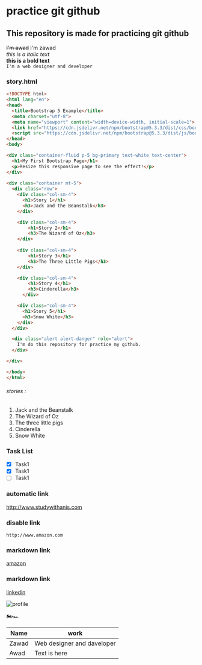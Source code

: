 # practice git github  

## This repository is made for practicing git github

~~I'm awad~~ I'm zawad  
_this is a italic text_  
__this is a bold text__  
`I'm a web designer and developer`

### story.html

```html
<!DOCTYPE html>
<html lang="en">
<head>
  <title>Bootstrap 5 Example</title>
  <meta charset="utf-8">
  <meta name="viewport" content="width=device-width, initial-scale=1">
  <link href="https://cdn.jsdelivr.net/npm/bootstrap@5.3.3/dist/css/bootstrap.min.css" rel="stylesheet">
  <script src="https://cdn.jsdelivr.net/npm/bootstrap@5.3.3/dist/js/bootstrap.bundle.min.js"></script>
</head>
<body>

<div class="container-fluid p-5 bg-primary text-white text-center">
  <h1>My First Bootstrap Page</h1>
  <p>Resize this responsive page to see the effect!</p> 
</div>
  
<div class="container mt-5">
  <div class="row">
    <div class="col-sm-4">
      <h1>Story 1</h1>
      <h3>Jack and the Beanstalk</h3>
    </div>

    <div class="col-sm-4">
        <h1>Story 2</h1>
        <h3>The Wizard of Oz</h3>
    </div>
    
    <div class="col-sm-4">
        <h1>Story 3</h1>
        <h3>The Three Little Pigs</h3>
    </div>

    <div class="col-sm-4">
        <h1>Story 4</h1>
        <h3>Cinderella</h3>
      </div>

    <div class="col-sm-4">
      <h1>Story 5</h1> 
      <h3>Snow White</h3>
    </div>
  </div>

  <div class="alert alert-danger" role="alert">
    I'm do this repository for practice my github.
  </div>

</div>

</body>
</html>

```

###### stories :
1.  Jack and the Beanstalk
2.  The Wizard of Oz
3.  The three little pigs
4.  Cinderella
5.  Snow White

### Task List
- [x] Task1
- [x] Task1
- [ ] Task1

### automatic link

http://www.studywithanis.com

### disable link

`http://www.amazon.com`

### markdown link 

[amazon](http://www.amazon.com)

### markdown link 

[linkedin][linkedinlink]

![profile](./zawad.jpg)

<!-- all link is here -->
[linkedinlink]: https://www.linkedin.com/in/md-zawad-islam-chowdhury-976772330/
🏍️🏎️  

| Name         | work                  |
| ------------ | ---------------------- |
|Zawad |Web designer and  daveloper    |
| Awad | Text is here|

